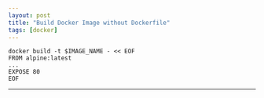 ```yaml
---
layout: post
title: "Build Docker Image without Dockerfile"
tags: [docker]
---
```


```
docker build -t $IMAGE_NAME - << EOF
FROM alpine:latest
...
EXPOSE 80
EOF
```

---
